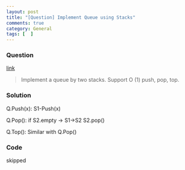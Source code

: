 ```yaml
---
layout: post
title: "[Question] Implement Queue using Stacks"
comments: true
category: General
tags: [  ]
---
```


### Question 

[link](http://www.geeksforgeeks.org/queue-using-stacks/)

> Implement a queue by two stacks. Support O (1) push, pop, top.

### Solution

Q.Push(x): S1-Push(x)

Q.Pop(): if S2.empty -> S1->S2 S2.pop()

Q.Top(): Similar with Q.Pop()

### Code

skipped

